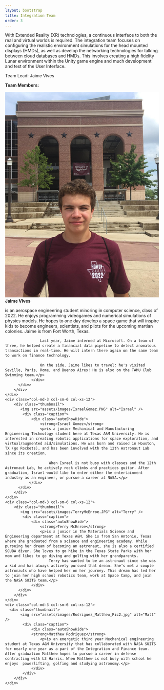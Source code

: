 ```yaml
---
layout: bootstrap
title: Integration Team
order: 3
---
```


With Extended Reality (XR) technologies, a continuous interface to both the real and virtual worlds is required. The integration team focuses on configuring the realistic environment simulations for the head mounted displays (HMDs), as well as develop the networking technologies for talking between cloud databases and HMDs. This involves creating a high fidelity Lunar environment within the Unity game engine and much development and test of the User Interface.

Team Lead: Jaime Vives

**Team Members:**

<div class="container">
<div class="row">
    <div class="col-md-3 col-sm-6 col-xs-12">
        <div class="thumbnail">
           <img src="assets/images/JaimeVives.jpg" alt="Jaime" />
            <div class="caption">
                <div class="autoShowHide">
                    <strong>Jaime Vives</strong>
                    <p>is an aerospace engineering student minoring in computer science, class of 2022.  He enjoys programming videogames and numerical simulations of physics models. He hopes to one day develop a space game that will inspire kids to become engineers, scientists, and pilots for the upcoming martian colonies. Jaime is from Fort Worth, Texas.

                    Last year, Jaime interned at Microsoft. On a team of three, he helped create a financial data pipeline to detect anomalous transactions in real-time. He will intern there again on the same team to work on finance technology.

                    On the side, Jaime likes to travel: he's visited Seville, Paris, Rome, and Buenos Aires! He is also on the TAMU Club Swimming team.</p>
                </div>
          </div>
        </div>
    </div>
    <div class="col-md-3 col-sm-6 col-xs-12">
        <div class="thumbnail">
           <img src="assets/images/IsraelGomez.PNG" alt="Israel" />
            <div class="caption">
                <div class="autoShowHide">
                    <strong>Israel Gomez</strong>
                    <p>is a junior Mechanical and Manufacturing Engineering Technology student here at Texas A&M University. He is interested in creating robotic applications for space exploration, and virtual/augmented aid/simulations. He was born and raised in Houston, TX (go Rockets), and has been involved with the 12th Astronaut Lab since its creation.

                        When Israel is not busy with classes and the 12th Astronaut Lab, he actively rock climbs and practices guitar. After graduation, Israel would like to enter either the entertainment industry as an engineer, or pursue a career at NASA.</p>
               </div>
          </div>
        </div>
    </div>
	<div class="col-md-3 col-sm-6 col-xs-12">
        <div class="thumbnail">
           <img src="assets/images/TerryMcEnroe.JPG" alt="Terry" />
            <div class="caption">
                <div class="autoShowHide">
                    <strong>Terry McEnroe</strong>
                    <p>is a junior in the Materials Science and Engineering department at Texas A&M. She is from San Antonio, Texas where she graduated from a science and engineering academy. While pursuing her dream of becoming an astronaut, she is also a certified SCUBA diver. She loves to go hike in the Texas State Parks with her mom and likes to go diving and golfing with her grandparents. 
                        Terry has wanted to be an astronaut since she was a kid and has always actively pursued that dream. She’s met a couple astronauts who have helped her on her journey. This dream has led her to join her high school robotics team, work at Space Camp, and join the NASA SUITS team.</p>
                </div>
          </div>
        </div>
    </div>
    <div class="col-md-3 col-sm-6 col-xs-12">
      <div class="thumbnail">
           <img src="assets/images/Rodriguez_Matthew_Pic2.jpg" alt="Matt" />
            <div class="caption">
                <div class="autoShowHide">
                <strong>Matthew Rodriguez</strong>
                    <p>is an energetic third year Mechanical engineering student at Texas A&M University that has collaborated with NASA SUITS for nearly one year as a part of the Integration and Finance team. After graduation Matthew hopes to pursue a career in defense contracting with L3 Harris. When Matthew is not busy with school he enjoys  powerlifting, golfing and studying astronomy.</p>
                </div>
            </div>
        </div>
    </div>
</div>